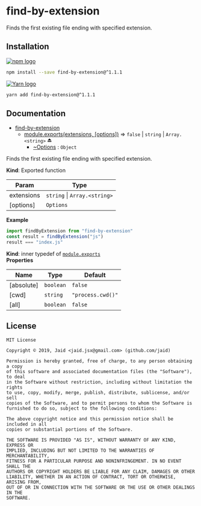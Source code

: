 # find-by-extension


Finds the first existing file ending with specified extension.

## Installation
<a href='https://npmjs.com/package/find-by-extension'><img alt='npm logo' src='https://github.com/Jaid/action-readme/raw/master/images/base-assets/npm.png'/></a>
```bash
npm install --save find-by-extension@^1.1.1
```
<a href='https://yarnpkg.com/package/find-by-extension'><img alt='Yarn logo' src='https://github.com/Jaid/action-readme/raw/master/images/base-assets/yarn.png'/></a>
```bash
yarn add find-by-extension@^1.1.1
```



## Documentation

* [find-by-extension](#module_find-by-extension)
    * [module.exports(extensions, [options])](#exp_module_find-by-extension--module.exports) ⇒ <code>false</code> \| <code>string</code> \| <code>Array.&lt;string&gt;</code> ⏏
        * [~Options](#module_find-by-extension--module.exports..Options) : <code>Object</code>

Finds the first existing file ending with specified extension.

**Kind**: Exported function  

| Param | Type |
| --- | --- |
| extensions | <code>string</code> \| <code>Array.&lt;string&gt;</code> | 
| [options] | <code>Options</code> | 

**Example**  
```javascript
import findByExtension from "find-by-extension"
const result = findByExtension("js")
result === "index.js"
```
**Kind**: inner typedef of [<code>module.exports</code>](#exp_module_find-by-extension--module.exports)  
**Properties**

| Name | Type | Default |
| --- | --- | --- |
| [absolute] | <code>boolean</code> | <code>false</code> | 
| [cwd] | <code>string</code> | <code>&quot;process.cwd()&quot;</code> | 
| [all] | <code>boolean</code> | <code>false</code> | 



## License
```text
MIT License

Copyright © 2019, Jaid <jaid.jsx@gmail.com> (github.com/jaid)

Permission is hereby granted, free of charge, to any person obtaining a copy
of this software and associated documentation files (the "Software"), to deal
in the Software without restriction, including without limitation the rights
to use, copy, modify, merge, publish, distribute, sublicense, and/or sell
copies of the Software, and to permit persons to whom the Software is
furnished to do so, subject to the following conditions:

The above copyright notice and this permission notice shall be included in all
copies or substantial portions of the Software.

THE SOFTWARE IS PROVIDED "AS IS", WITHOUT WARRANTY OF ANY KIND, EXPRESS OR
IMPLIED, INCLUDING BUT NOT LIMITED TO THE WARRANTIES OF MERCHANTABILITY,
FITNESS FOR A PARTICULAR PURPOSE AND NONINFRINGEMENT. IN NO EVENT SHALL THE
AUTHORS OR COPYRIGHT HOLDERS BE LIABLE FOR ANY CLAIM, DAMAGES OR OTHER
LIABILITY, WHETHER IN AN ACTION OF CONTRACT, TORT OR OTHERWISE, ARISING FROM,
OUT OF OR IN CONNECTION WITH THE SOFTWARE OR THE USE OR OTHER DEALINGS IN THE
SOFTWARE.
```
